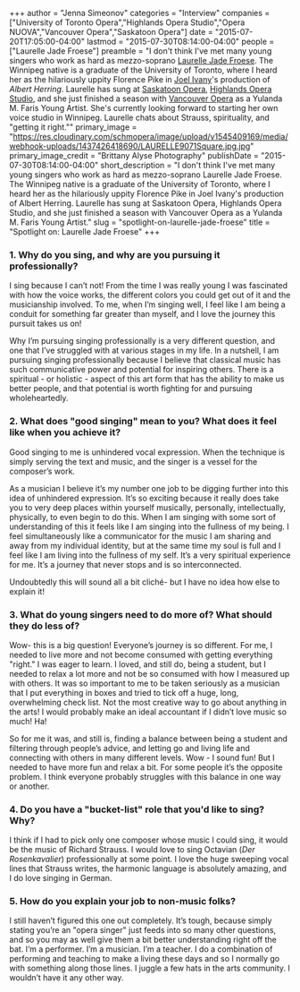 +++
author = "Jenna Simeonov"
categories = "Interview"
companies = ["University of Toronto Opera","Highlands Opera Studio","Opera NUOVA","Vancouver Opera","Saskatoon Opera"]
date = "2015-07-20T17:05:00-04:00"
lastmod = "2015-07-30T08:14:00-04:00"
people = ["Laurelle Jade Froese"]
preamble = "I don't think I've met many young singers who work as hard as mezzo-soprano [Laurelle Jade Froese](/scene/people/laurelle-jade-froese/). The Winnipeg native is a graduate of the University of Toronto, where I heard her as the hilariously uppity Florence Pike in [Joel Ivany](/scene/people/joel-ivany/)'s production of *Albert Herring*. Laurelle has sung at [Saskatoon Opera](/scene/companies/saskatoon-opera/), [Highlands Opera Studio](/scene/companies/highlands-opera-studio/), and she just finished a season with [Vancouver Opera](/scene/companies/vancouver-opera/) as a Yulanda M. Faris Young Artist. She's currently looking forward to starting her own voice studio in Winnipeg. Laurelle chats about Strauss, spirituality, and \"getting it right.\""
primary_image = "https://res.cloudinary.com/schmopera/image/upload/v1545409169/media/webhook-uploads/1437426418690/LAURELLE9071Square.jpg.jpg"
primary_image_credit = "Brittany Alyse Photography"
publishDate = "2015-07-30T08:14:00-04:00"
short_description = "I don&#039;t think I&#039;ve met many young singers who work as hard as mezzo-soprano Laurelle Jade Froese. The Winnipeg native is a graduate of the University of Toronto, where I heard her as the hilariously uppity Florence Pike in Joel Ivany&#039;s production of Albert Herring. Laurelle has sung at Saskatoon Opera, Highlands Opera Studio, and she just finished a season with Vancouver Opera as a Yulanda M. Faris Young Artist."
slug = "spotlight-on-laurelle-jade-froese"
title = "Spotlight on: Laurelle Jade Froese"
+++

### 1. Why do you sing, and why are you pursuing it professionally?

I sing because I can’t not! From the time I was really young I was fascinated with how the voice works, the different colors you could get out of it and the musicianship involved. To me, when I’m singing well, I feel like I am being a conduit for something far greater than myself, and I love the journey this pursuit takes us on!

Why I’m pursuing singing professionally is a very different question, and one that I’ve struggled with at various stages in my life. In a nutshell, I am pursuing singing professionally because I believe that classical music has such communicative power and potential for inspiring others. There is a spiritual - or holistic - aspect of this art form that has the ability to make us better people, and that potential is worth fighting for and pursuing wholeheartedly.

### 2. What does "good singing" mean to you? What does it feel like when you achieve it?

Good singing to me is unhindered vocal expression. When the technique is simply serving the text and music, and the singer is a vessel for the composer’s work.

As a musician I believe it’s my number one job to be digging further into this idea of unhindered expression. It’s so exciting because it really does take you to very deep places within yourself musically, personally, intellectually, physically, to even begin to do this. When I am singing with some sort of understanding of this it feels like I am singing into the fullness of my being. I feel simultaneously like a communicator for the music I am sharing and away from my individual identity, but at the same time my soul is full and I feel like I am living into the fullness of my self. It’s a very spiritual experience for me. It’s a journey that never stops and is so interconnected. 

Undoubtedly this will sound all a bit cliché- but I have no idea how else to explain it!

### 3. What do young singers need to do more of? What should they do less of?

Wow- this is a big question! Everyone’s journey is so different. For me, I needed to live more and not become consumed with getting everything "right." I was eager to learn. I loved, and still do, being a student, but I needed to relax a lot more and not be so consumed with how I measured up with others. It was so important to me to be taken seriously as a musician that I put everything in boxes and tried to tick off a huge, long, overwhelming check list. Not the most creative way to go about anything in the arts! I would probably make an ideal accountant if I didn’t love music so much! Ha!

So for me it was, and still is, finding a balance between being a student and filtering through people’s advice, and letting go and living life and connecting with others in many different levels. Wow - I sound fun! But I needed to have more fun and relax a bit. For some people it’s the opposite problem. I think everyone probably struggles with this balance in one way or another.

### 4. Do you have a "bucket-list" role that you'd like to sing? Why?

I think if I had to pick only one composer whose music I could sing, it would be the music of Richard Strauss. I would love to sing Octavian (*Der Rosenkavalier*) professionally at some point. I love the huge sweeping vocal lines that Strauss writes, the harmonic language is absolutely amazing, and I do love singing in German.

### 5. How do you explain your job to non-music folks?

I still haven’t figured this one out completely. It’s tough, because simply stating you’re an "opera singer" just feeds into so many other questions, and so you may as well give them a bit better understanding right off the bat. I’m a performer. I’m a musician. I’m a teacher. I do a combination of performing and teaching to make a living these days and so I normally go with something along those lines. I juggle a few hats in the arts community. I wouldn’t have it any other way.
